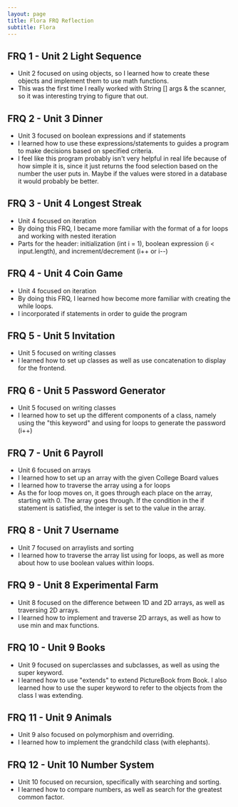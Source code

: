 ```yaml
---
layout: page
title: Flora FRQ Reflection
subtitle: Flora
---
```


## FRQ 1 - Unit 2 Light Sequence
- Unit 2 focused on using objects, so I learned how to create these objects and implement them to use math functions.
- This was the first time I really worked with String [] args & the scanner, so it was interesting trying to figure that out.

## FRQ 2 - Unit 3 Dinner
- Unit 3 focused on boolean expressions and if statements
- I learned how to use these expressions/statements to guides a program to make decisions based on specified criteria.
- I feel like this program probably isn't very helpful in real life because of how simple it is, since it just returns the food selection based on the number the user puts in.  Maybe if the values were stored in a database it would probably be better.

## FRQ 3 - Unit 4 Longest Streak
- Unit 4 focused on iteration
- By doing this FRQ, I became more familiar with the format of a for loops and working with nested iteration
- Parts for the header: initialization (int i = 1), boolean expression (i < input.length), and increment/decrement (i++ or i--)

## FRQ 4 - Unit 4 Coin Game
- Unit 4 focused on iteration 
- By doing this FRQ, I learned how become more familiar with creating the while loops.
- I incorporated if statements in order to guide the program 

## FRQ 5 - Unit 5 Invitation
- Unit 5 focused on writing classes
- I learned how to set up classes as well as use concatenation to display for the frontend.

## FRQ 6 - Unit 5 Password Generator
- Unit 5 focused on writing classes
- I learned how to set up the different components of a class, namely using the "this keyword" and using for loops to generate the password (i++) 

## FRQ 7 - Unit 6 Payroll
- Unit 6 focused on arrays
- I learned how to set up an array with the given College Board values
- I learned how to traverse the array using a for loops
- As the for loop moves on, it goes through each place on the array, starting with 0.  The array goes through.  If the condition in the if statement is satisfied, the integer is set to the value in the array.

## FRQ 8 - Unit 7 Username
- Unit 7 focused on arraylists and sorting
- I learned how to traverse the array list using for loops, as well as more about how to use boolean values within loops.

## FRQ 9 - Unit 8 Experimental Farm
- Unit 8 focused on the difference between 1D and 2D arrays, as well as traversing 2D arrays.
- I learned how to implement and traverse 2D arrays, as well as how to use min and max functions.

## FRQ 10 - Unit 9 Books
- Unit 9 focused on superclasses and subclasses, as well as using the super keyword.
- I learned how to use "extends" to extend PictureBook from Book.  I also learned how to use the super keyword to refer to the objects from the class I was extending.

## FRQ 11 - Unit 9 Animals
- Unit 9 also focused on polymorphism and overriding.
- I learned how to implement the grandchild class (with elephants).

## FRQ 12 - Unit 10 Number System
- Unit 10 focused on recursion, specifically with searching and sorting.
- I learned how to compare numbers, as well as search for the greatest common factor.